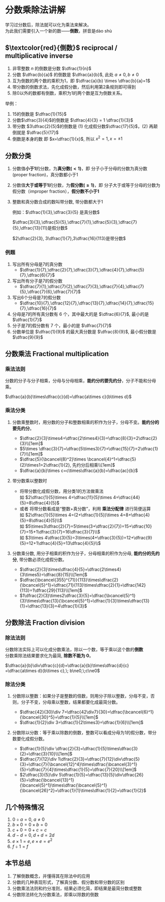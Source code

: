 # 分数乘除法讲解

学习过分数后，除法就可以化为乘法来解决。  
为此我们需要引入一个新的数——**倒数**，拼音是dào shù

## $\textcolor{red}{倒数}$ reciprocal / multiplicative inverse

1. 非零整数 $n$ 的倒数是分数 $\dfrac{1}{n}$  
2. 分数 $\dfrac{b}{a}$ 的倒数是 $\dfrac{a}{b}$, 此处 $a\ne 0, b\ne 0$
3. 互为倒数的两个数的乘积为1，即 $\dfrac{a}{b} \times \dfrac{b}{a}=1$
4. 带分数的倒数求法，先化成假分数，然后利用第2条规则即可得到
5. 除0以外的数都有倒数，乘积为1的两个数是互为倒数关系。

举例：
1. 15的倒数是 $\dfrac{1}{15}$
2. 分数$\dfrac{3}{4}$的倒数是 $\dfrac{4}{3} = 1 \dfrac{1}{3}$ 
3. 带分数 $3\dfrac{2}{5}$的倒数是 (1) 化成假分数$\dfrac{17}{5}$，(2) 再颠倒就是 $\dfrac{5}{17}$
4. 倒数是本身的数 即 $x=\dfrac{1}{x}$, 所以 $x^2=1, x=\pm 1$

## 分数分类

1. 分数值**小于1**的分数，为**真分数$(<1)$**，即 分子小于分母的分数为真分数(proper fraction)，真分数都小于1
2. 分数值**大于或等于1**的分数，为**假分数$(\ge1)$**，即 分子大于或等于分母的分数为假分数（improper fraction），**假分数不小于1**
3. 整数和真分数合成的数叫带分数, 带分数都大于1
   
   例如：$\dfrac{1}{3},\dfrac{3}{5} 是真分数$

   $\dfrac{3}{3},\dfrac{5}{5},\dfrac{7}{1},\dfrac{5}{3},\dfrac{7}{5},\dfrac{13}{11}是假分数$   

   $2\dfrac{2}{3}, 3\dfrac{1}{7},3\dfrac{16}{113}是带分数$

### 例题   

1. 写出所有分母是7的真分数
   - $\dfrac{1}{7},\dfrac{2}{7},\dfrac{3}{7},\dfrac{4}{7},\dfrac{5}{7},\dfrac{6}{7}$
2. 写出所有分子是7的假分数
   - $\dfrac{7}{1},\dfrac{7}{2},\dfrac{7}{3},\dfrac{7}{4},\dfrac{7}{5},\dfrac{7}{6},\dfrac{7}{7}$
3. 写出6个分母是7的假分数
   - $\dfrac{10}{7},\dfrac{12}{7},\dfrac{13}{7},\dfrac{14}{7},\dfrac{15}{7},\dfrac{16}{7}$
4. 分母是7的所有真分数有 6 个，其中最大的是 $\dfrac{6}{7}$, 最小的是 $\dfrac{1}{7}$
5. 分子是7的假分数有 7 个，最小的是 $\dfrac{7}{7}$
6. 分数单位是 $\dfrac{1}{9}$ 的最大真分数是 $\dfrac{8}{9}$, 最小假分数是 $\dfrac{9}{9}$

## 分数乘法 Fractional multiplication

### 乘法法则

分数的分子与分子相乘，分母与分母相乘，**能约分的要先约分**，分子不能和分母乘。

$\dfrac{a}{b}\times\dfrac{c}{d}=\dfrac{a\times c}{b\times d}$

### 乘法分类

1. 分数乘整数时，用分数的分子和整数相乘的积作为分子，分母不变。**能约分的要先约分**。
   - $\dfrac{2}{3}\times4=\dfrac{2\times4}{3}=\dfrac{8}{3}=2\dfrac{2}{3}\\[1em]$
   - $5\times \dfrac{3}{7}=\dfrac{5\times3}{7}=\dfrac{15}{7}=2\dfrac{1}{7}\\[1em]$
   - $\dfrac{5}{\bcancel{8}^2}\times \bcancel{4}^1=\dfrac{5}{2}\times1=2\dfrac{1}{2}, 先约分后相乘\\[1em]$
   - $\dfrac{a}{b}\times c=c\times\dfrac{a}{b}=\dfrac{ac}{b}$
 
2. 带分数乘以整数时
   - 将带分数化成假分数，用分类1的方法做乘法  
        如 $2\dfrac{1}{5}\times 4=\dfrac{11}{5}\times 4=\dfrac{44}{5}=8\dfrac{4}{5}$          
   - 或者 将带分数看成是“整数+真分数”，利用 **乘法分配律** 进行简便运算  
        如 $2\dfrac{1}{5}\times 4=(2+\dfrac{1}{5})\times 4=8+\dfrac{4}{5}=8\dfrac{4}{5}\\$    
        如 $5\times3\dfrac{2}{7}=5\times(3+\dfrac{2}{7})=15+\dfrac{10}{7}=15+1\dfrac{3}{7}=16\dfrac{3}{7}\\$     
        如 $3\times 4\dfrac{3}{5}=3\times(4+\dfrac{3}{5})=12+\dfrac{9}{5}=12+1\dfrac{4}{5}=13\dfrac{4}{5}\\$
        
3. 分数乘分数, 用分子相乘的积作为分子，分母相乘的积作为分母, **能约分的先约分**, 带分数必须化成假分数。
   <!-- - $\dfrac{a}{b}\times\dfrac{c}{d}=\dfrac{ac}{bd}, bd\ne 0\\[1em]$ -->
   - $\dfrac{2}{3}\times\dfrac{4}{5}=\dfrac{2\times4}{3\times5}=\dfrac{8}{15}\\[1em]$
   - $\dfrac{\bcancel{355}^{71}}{113}\times\dfrac{2}{\bcancel{5}^1}=\dfrac{71}{113}\times\dfrac{2}{1}=\dfrac{142}{113}=1\dfrac{29}{113}\\[1em]$
   - $1\dfrac{2}{3}\times2\dfrac{3}{5}=\dfrac{\bcancel{5}^1}{3}\times\dfrac{13}{\bcancel{5}^1}=\dfrac{1}{3}\times\dfrac{13}{1}=\dfrac{13}{3}=4\dfrac{1}{3}$

## 分数除法 Fraction division

### 除法法则

   分数除法实际上可以化成分数乘法，除以一个数，等于乘以这个数的**倒数**    
   分数乘除法结果要求化为最简, **除数不能为 0**。

   $\dfrac{a}{b}\div\dfrac{c}{d}=\dfrac{a}{b}\times\dfrac{d}{c} =\dfrac{a\times d}{b\times c},\; b\ne0,\;c\ne0$

### 除法分类

1. 分数除以整数：如果分子是整数的倍数，则用分子除以整数，分母不变，否则，分子不变，分母乘以整数，结果都要化成最简分数。
   - $\dfrac{42}{30}\div 7=\dfrac{42\div7}{30}=\dfrac{\bcancel{6}^1}{\bcancel{30}^5}=\dfrac{1}{5}\\[1em]$
   - $\dfrac{1}{2}\div 3=\dfrac{1}{2\times3}=\dfrac{1}{6}\\[1em]$
   
2. 分数除以分数：等于乘以除数的倒数，整数可以看成分母为1的假分数，带分数要化成假分数。  
   - $\dfrac{1}{5}\div \dfrac{2}{3}=\dfrac{1}{5}\times\dfrac{3}{2}=\dfrac{3}{10}\\[1em]$
   - $\dfrac{7}{12}\div 1\dfrac{2}{3}=\dfrac{7}{12}\div\dfrac{5}{3}=\dfrac{7}{\bcancel{12}^4}\times\dfrac{\bcancel{3}^1}{5}=\dfrac{7}{4}\times\dfrac{1}{5}=\dfrac{7}{20}\\[1em]$ 
   - $2\dfrac{3}{5}\div 5\dfrac{1}{5}=\dfrac{13}{5}\div\dfrac{26}{5}=\dfrac{\bcancel{13}^1}{\bcancel{5}^1}\times\dfrac{\bcancel{5}^1}{\bcancel{26}^2}=\dfrac{1}{1}\times\dfrac{1}{2}=\dfrac{1}{2}$ 

## 几个特殊情况

1. $0\div a=0, \;a\ne0$
2. $b\times 0=0\times b=0$
3. $c+0=0+c=c$
4. $d-d=0, d+d=2d$
5. $e\times 1=e, e\times e= e^2$
6. $f\div 1=f$

## 本节总结

1. 了解倒数概念，并懂得其在除法中的应用
2. 分数的几种表现形式，了解真分数、假分数和带分数的区别
3. 分数乘法法则和约分准则，结果必须化简，即结果是最简分数或整数
4. 分数除法转化为分数乘法，即乘以除数的倒数